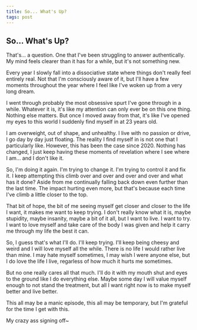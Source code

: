 ```yaml
---
title: So... What's Up?
tags: post
---
```


## So... What's Up?
That's... a question. One that I've been struggling to answer authentically. My mind feels clearer than it has for a while, but it's not something new.

Every year I slowly fall into a dissociative state where things don't really feel entirely real. Not that I'm consciously aware of it, but I'll have a few moments throughout the year where I feel like I've woken up from a very long dream.

I went through probably the most obsessive spurt I've gone through in a while. Whatever it is, it's like my attention can only ever be on this one thing. Nothing else matters. But once I moved away from that, it's like I've opened my eyes to this world I suddenly find myself in at 23 years old.

I am overweight, out of shape, and unhealthy. I live with no passion or drive, I go day by day just floating. The reality I find myself in is not one that I particularly like. However, this has been the case since 2020. Nothing has changed, I just keep having these moments of revelation where I see where I am... and I don't like it.

So, I'm doing it again. I'm trying to change it. I'm trying to control it and fix it. I keep attempting this climb over and over and over and over and what has it done? Aside from me continually falling back down even further than the last time. The impact hurting even more, but that's because each time I've climb a little closer to the top.

That bit of hope, the bit of me seeing myself get closer and closer to the life I want, it makes me want to keep trying. I don't really know what it is, maybe stupidity, maybe insanity, maybe a bit of it all, but I want to live. I want to try. I want to love myself and take care of the body I was given and help it carry me through my life the best it can.

So, I guess that's what I'll do. I'll keep trying. I'll keep being cheesy and weird and I will love myself all the while. There is no life I would rather live than mine. I may hate myself sometimes, I may wish I were anyone else, but I do love the life I live, regarless of how much it hurts me sometimes.

But no one really cares all that much. I'll do it with my mouth shut and eyes to the ground like I do everything else. Maybe some day I will value myself enough to not stand the treatment, but all I want right now is to make myself better and live better.

This all may be a manic episode, this all may be temporary, but I'm grateful for the time I get with this. 

My crazy ass signing off~
